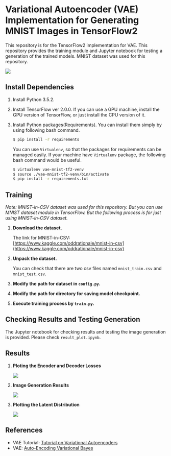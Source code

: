 # Variational Autoencoder (VAE) Implementation for Generating MNIST Images in TensorFlow2

This repository is for the TensorFlow2 implementation for VAE. This repository provides the training module and Jupyter notebook for testing a generation of the trained models. MNIST dataset was used for this repository.

![](/assets/img/README/README_2019-10-17-19-44-46.png)

## Install Dependencies
1. Install Python 3.5.2.
2. Install TensorFlow ver 2.0.0. If you can use a GPU machine, install the GPU version of TensorFlow, or just install the CPU version of it.
3. Install Python packages(Requirements). You can install them simply by using following bash command.

    ```bash
    $ pip install -r requirements
    ```

    You can use `Virtualenv`, so that the packages for requirements can be managed easily. If your machine have `Virtualenv` package, the following bash command would be useful.

    ```bash
    $ virtualenv vae-mnist-tf2-venv
    $ source ./vae-mnist-tf2-venv/bin/activate
    $ pip install -r requirements.txt
    ```

## Training
*Note: MNIST-in-CSV dataset was used for this repository. But you can use MNIST dataset module in TensorFlow. But the following process is for just using MNIST-in-CSV dataset.*

1. **Download the dataset.**

    The link for MNIST-in-CSV: [https://www.kaggle.com/oddrationale/mnist-in-csv](https://www.kaggle.com/oddrationale/mnist-in-csv)

2. **Unpack the dataset.**

    You can check that there are two csv files named `mnist_train.csv` and `mnist_test.csv`.

3. **Modify the path for dataset in `config.py`.**

4. **Modify the path for directory for saving model checkpoint.**

5. **Execute training process by `train.py`.**

## Checking Results and Testing Generation
The Jupyter notebook for checking results and testing the image generation is provided. Please check `result_plot.ipynb`.

## Results

1. **Ploting the Encoder and Decoder Losses**

    ![](/assets/img/README/README_2019-10-17-19-36-52.png)

2. **Image Generation Results**

    ![](/assets/img/README/README_2019-10-17-19-40-04.png)

3. **Plotting the Latent Distribution**

    ![](/assets/img/README/README_2019-10-17-19-41-35.png)

## References
- VAE Tutorial: [Tutorial on Variational Autoencoders](https://arxiv.org/abs/1606.05908)
- VAE: [Auto-Encoding Variational Bayes](https://arxiv.org/abs/1312.6114)